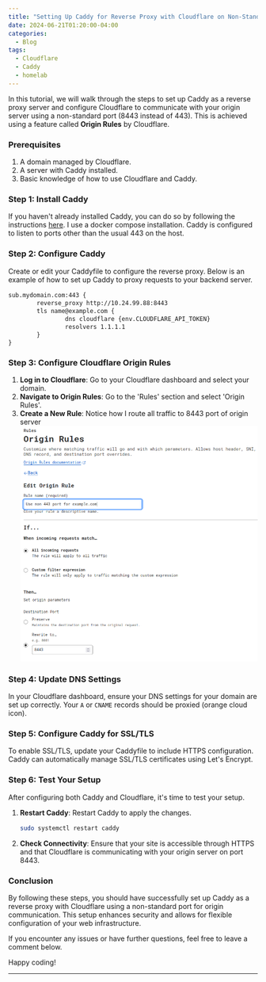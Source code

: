 ```yaml
---
title: "Setting Up Caddy for Reverse Proxy with Cloudflare on Non-Standard Port"
date: 2024-06-21T01:20:00-04:00
categories:
  - Blog
tags:
  - Cloudflare
  - Caddy
  - homelab
---
```


In this tutorial, we will walk through the steps to set up Caddy as a reverse proxy server and configure Cloudflare to communicate with your origin server using a non-standard port (8443 instead of 443). This is achieved using a feature called **Origin Rules** by Cloudflare.


### Prerequisites

1. A domain managed by Cloudflare.
2. A server with Caddy installed.
3. Basic knowledge of how to use Cloudflare and Caddy.

### Step 1: Install Caddy

If you haven't already installed Caddy, you can do so by following the instructions [here](https://caddyserver.com/docs/install).
I use a docker compose installation. Caddy is configured to listen to ports other than the usual 443 on the host.

### Step 2: Configure Caddy

Create or edit your Caddyfile to configure the reverse proxy. Below is an example of how to set up Caddy to proxy requests to your backend server.

```
sub.mydomain.com:443 {
        reverse_proxy http://10.24.99.88:8443
        tls name@example.com {
                dns cloudflare {env.CLOUDFLARE_API_TOKEN}
                resolvers 1.1.1.1
        }
}

```


### Step 3: Configure Cloudflare Origin Rules

1. **Log in to Cloudflare**: Go to your Cloudflare dashboard and select your domain.
2. **Navigate to Origin Rules**: Go to the 'Rules' section and select 'Origin Rules'.
3. **Create a New Rule**: Notice how I route all traffic to 8443 port of origin server ![See this pic](/assets/images/origin-rules.png)

### Step 4: Update DNS Settings

In your Cloudflare dashboard, ensure your DNS settings for your domain are set up correctly. Your `A` or `CNAME` records should be proxied (orange cloud icon).

### Step 5: Configure Caddy for SSL/TLS

To enable SSL/TLS, update your Caddyfile to include HTTPS configuration. Caddy can automatically manage SSL/TLS certificates using Let's Encrypt.


### Step 6: Test Your Setup

After configuring both Caddy and Cloudflare, it's time to test your setup.

1. **Restart Caddy**: Restart Caddy to apply the changes.
    ```bash
    sudo systemctl restart caddy
    ```

2. **Check Connectivity**: Ensure that your site is accessible through HTTPS and that Cloudflare is communicating with your origin server on port 8443.

### Conclusion

By following these steps, you should have successfully set up Caddy as a reverse proxy with Cloudflare using a non-standard port for origin communication. This setup enhances security and allows for flexible configuration of your web infrastructure.

If you encounter any issues or have further questions, feel free to leave a comment below.

Happy coding!

---



